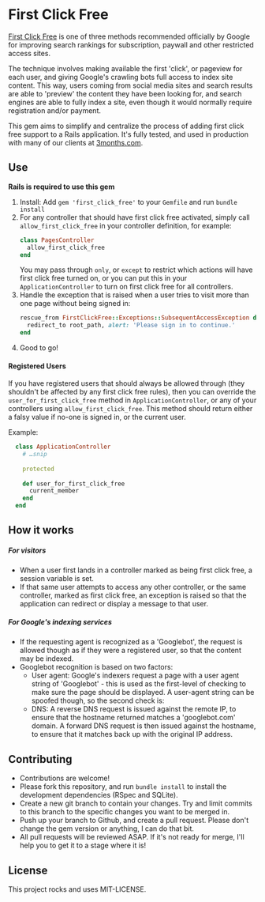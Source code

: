 First Click Free
===

[First Click Free](https://support.google.com/webmasters/answer/74536?hl=en) is one of three methods recommended officially by Google for improving search rankings for subscription, paywall and other restricted access sites.

The technique involves making available the first 'click', or pageview for each user, and giving Google's crawling bots full access to index site content. This way, users coming from social media sites and search results are able to 'preview' the content they have been looking for, and search engines are able to fully index a site, even though it would normally require registration and/or payment.

This gem aims to simplify and centralize the process of adding first click free support to a Rails application. It's fully tested, and used in production with many of our clients at [3months.com](https://3months.com).

Use
---

**Rails is required to use this gem**

1. Install: Add `gem 'first_click_free'` to your `Gemfile` and run `bundle install`
2. For any controller that should have first click free activated, simply call `allow_first_click_free` in your controller definition, for example:
   ``` ruby
   class PagesController
     allow_first_click_free
   end
   ```
   You may pass through `only`, or `except` to restrict which actions will have first click free turned on, or you can put this in your `ApplicationController` to turn on first click free for all controllers.
3. Handle the exception that is raised when a user tries to visit more than one page without being signed in:
	``` ruby
	rescue_from FirstClickFree::Exceptions::SubsequentAccessException do
	  redirect_to root_path, alert: 'Please sign in to continue.'
	end
	```
4. Good to go!

#### Registered Users

If you have registered users that should always be allowed through (they shouldn't be affected by any first click free rules), then you can override the `user_for_first_click_free` method in `ApplicationController`, or any of your controllers using `allow_first_click_free`. This method should return either a falsy value if no-one is signed in, or the current user.

Example:

``` ruby
  class ApplicationController
    # …snip
  
    protected
  
    def user_for_first_click_free
      current_member
    end
  end
```



How it works
---

##### For visitors

* When a user first lands in a controller marked as being first click free, a session variable is set.
* If that same user attempts to access any other controller, or the same controller, marked as first click free, an exception is raised so that the application can redirect or display a message to that user.

##### For Google's indexing services

* If the requesting agent is recognized as a 'Googlebot', the request is allowed though as if they were a registered user, so that the content may be indexed.
* Googlebot recognition is based on two factors:
	* User agent: Google's indexers request a page with a user agent string of 'Googlebot' - this is used as the first-level of checking to make sure the page should be displayed. A user-agent string can be spoofed though, so the second check is:
	* DNS: A reverse DNS request is issued against the remote IP, to ensure that the hostname returned matches a 'googlebot.com' domain. A forward DNS request is then issued against the hostname, to ensure that it matches back up with the original IP address.

Contributing
---

* Contributions are welcome! 
* Please fork this repository, and run `bundle install` to install the development dependencies (RSpec and SQLite).
* Create a new git branch to contain your changes. Try and limit commits to this branch to the specific changes you want to be merged in. 
* Push up your branch to Github, and create a pull request. Please don't change the gem version or anything, I can do that bit.
* All pull requests will be reviewed ASAP. If it's not ready for merge, I'll help you to get it to a stage where it is!



License
---

This project rocks and uses MIT-LICENSE.